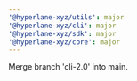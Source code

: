 ```yaml
---
'@hyperlane-xyz/utils': major
'@hyperlane-xyz/cli': major
'@hyperlane-xyz/sdk': major
'@hyperlane-xyz/core': major
---
```


Merge branch 'cli-2.0' into main.
